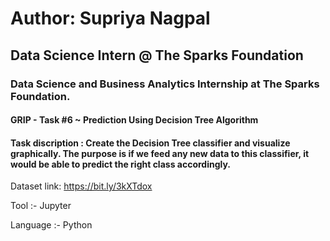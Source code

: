 # Author: Supriya Nagpal 
## Data Science Intern @ The Sparks Foundation
### Data Science and Business Analytics Internship at The Sparks Foundation.

#### GRIP - Task #6 ~ Prediction Using Decision Tree Algorithm 

#### Task discription : Create the Decision Tree classifier and visualize graphically. The purpose is if we feed any new data to this classifier, it would be able to predict the right class accordingly.

Dataset link: https://bit.ly/3kXTdox

Tool :- Jupyter

Language :- Python
